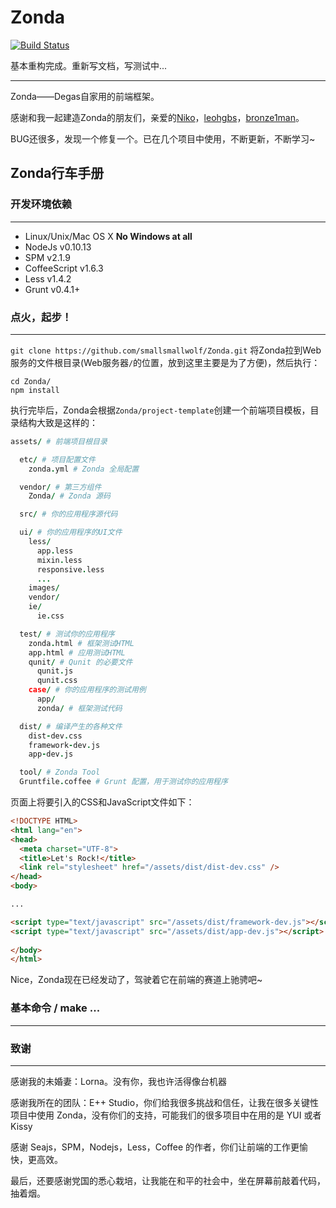 # Zonda

[![Build Status](https://travis-ci.org/smallsmallwolf/Zonda.png?branch=master)](https://travis-ci.org/smallsmallwolf/Zonda)

基本重构完成。重新写文档，写测试中...

- - -

Zonda——Degas自家用的前端框架。

感谢和我一起建造Zonda的朋友们，亲爱的[Niko](http://niko-blog.com/)，[leohgbs](https://github.com/leohgbs)，[bronze1man](http://bs.ikm.me/)。

BUG还很多，发现一个修复一个。已在几个项目中使用，不断更新，不断学习~

## Zonda行车手册

### 开发环境依赖
- - -
- Linux/Unix/Mac OS X **No Windows at all**
- NodeJs v0.10.13
- SPM v2.1.9
- CoffeeScript v1.6.3
- Less v1.4.2
- Grunt v0.4.1+


### 点火，起步！
- - -

`git clone https://github.com/smallsmallwolf/Zonda.git` 将Zonda拉到Web服务的文件根目录(Web服务器`/`的位置，放到这里主要是为了方便)，然后执行：

```shell
cd Zonda/
npm install
```

执行完毕后，Zonda会根据`Zonda/project-template`创建一个前端项目模板，目录结构大致是这样的：

```coffeescript
assets/ # 前端项目根目录

  etc/ # 项目配置文件  
    zonda.yml # Zonda 全局配置

  vendor/ # 第三方组件
    Zonda/ # Zonda 源码

  src/ # 你的应用程序源代码 

  ui/ # 你的应用程序的UI文件
    less/
      app.less
      mixin.less
      responsive.less
      ...
    images/
    vendor/
    ie/
      ie.css      

  test/ # 测试你的应用程序
    zonda.html # 框架测试HTML
    app.html # 应用测试HTML
    qunit/ # Qunit 的必要文件
      qunit.js
      qunit.css
    case/ # 你的应用程序的测试用例
      app/
      zonda/ # 框架测试代码

  dist/ # 编译产生的各种文件
    dist-dev.css
    framework-dev.js
    app-dev.js   

  tool/ # Zonda Tool
  Gruntfile.coffee # Grunt 配置，用于测试你的应用程序
```

页面上将要引入的CSS和JavaScript文件如下：

```html
<!DOCTYPE HTML>
<html lang="en">
<head>
  <meta charset="UTF-8">
  <title>Let's Rock!</title>
  <link rel="stylesheet" href="/assets/dist/dist-dev.css" />
</head>
<body>

... 

<script type="text/javascript" src="/assets/dist/framework-dev.js"></script>
<script type="text/javascript" src="/assets/dist/app-dev.js"></script>
  
</body>
</html>
```

Nice，Zonda现在已经发动了，驾驶着它在前端的赛道上驰骋吧~

### 基本命令 / make ...
- - -

### 致谢
- - -
感谢我的未婚妻：Lorna。没有你，我也许活得像台机器

感谢我所在的团队：E++ Studio，你们给我很多挑战和信任，让我在很多关键性项目中使用 Zonda，没有你们的支持，可能我们的很多项目中在用的是 YUI 或者 Kissy

感谢 Seajs，SPM，Nodejs，Less，Coffee 的作者，你们让前端的工作更愉快，更高效。

最后，还要感谢党国的悉心栽培，让我能在和平的社会中，坐在屏幕前敲着代码，抽着烟。
